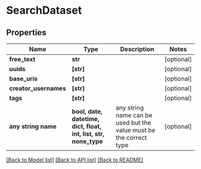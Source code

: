# SearchDataset


## Properties
Name | Type | Description | Notes
------------ | ------------- | ------------- | -------------
**free_text** | **str** |  | [optional] 
**uuids** | **[str]** |  | [optional] 
**base_uris** | **[str]** |  | [optional] 
**creator_usernames** | **[str]** |  | [optional] 
**tags** | **[str]** |  | [optional] 
**any string name** | **bool, date, datetime, dict, float, int, list, str, none_type** | any string name can be used but the value must be the correct type | [optional]

[[Back to Model list]](../README.md#documentation-for-models) [[Back to API list]](../README.md#documentation-for-api-endpoints) [[Back to README]](../README.md)


